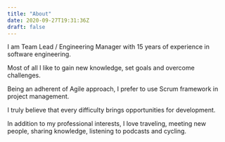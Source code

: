 ```yaml
---
title: "About"
date: 2020-09-27T19:31:36Z
draft: false
---
```


I am Team Lead / Engineering Manager with 15 years of experience in software engineering. 

Most of all I like to gain new knowledge, set goals and overcome challenges. 

Being an adherent of Agile approach, I prefer to use Scrum framework in project management. 

I truly believe that every difficulty brings opportunities for development. 

In addition to my professional interests, I love traveling, meeting new people, sharing knowledge, listening to podcasts and cycling.
